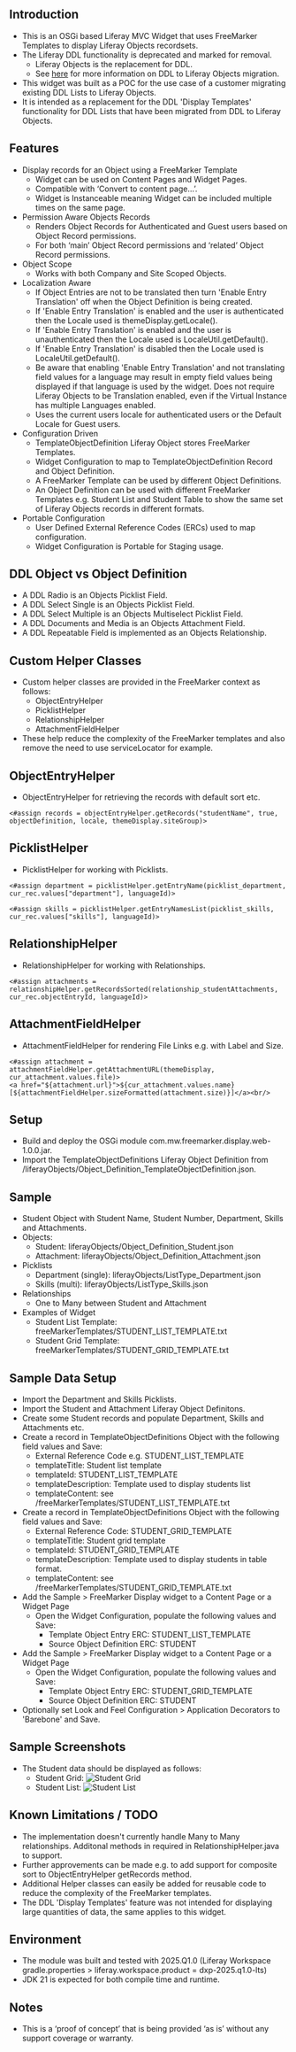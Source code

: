 ## Introduction ##
- This is an OSGi based Liferay MVC Widget that uses FreeMarker Templates to display Liferay Objects recordsets.
- The Liferay DDL functionality is deprecated and marked for removal.
  - Liferay Objects is the replacement for DDL.
  -  See [here](https://learn.liferay.com/w/dxp/low-code/forms/dynamic-data-lists/migrating-to-liferay-objects) for more information on DDL to Liferay Objects migration.
- This widget was built as a POC for the use case of a customer migrating existing DDL Lists to Liferay Objects.
- It is intended as a replacement for the DDL 'Display Templates' functionality for DDL Lists that have been migrated from DDL to Liferay Objects.

## Features ##
- Display records for an Object using a FreeMarker Template
  - Widget can be used on Content Pages and Widget Pages.
  - Compatible with ‘Convert to content page…’.
  - Widget is Instanceable meaning Widget can be included multiple times on the same page.
- Permission Aware Objects Records
  - Renders Object Records for Authenticated and Guest users based on Object Record permissions.
  - For both ‘main’ Object Record permissions and ‘related’ Object Record permissions.
- Object Scope
  - Works with both Company and Site Scoped Objects.
- Localization Aware
  - If Object Entries are not to be translated then turn 'Enable Entry Translation' off when the Object Definition is being created.  
  - If 'Enable Entry Translation' is enabled and the user is authenticated then the Locale used is themeDisplay.getLocale().
  - If 'Enable Entry Translation' is enabled and the user is unauthenticated then the Locale used is LocaleUtil.getDefault().
  - If 'Enable Entry Translation' is disabled then the Locale used is LocaleUtil.getDefault().
  - Be aware that enabling 'Enable Entry Translation' and not translating field values for a language may result in empty field values being displayed if that language is used by the widget.
  Does not require Liferay Objects to be Translation enabled, even if the Virtual Instance has multiple Languages enabled.
  - Uses the current users locale for authenticated users or the Default Locale for Guest users.
- Configuration Driven
  - TemplateObjectDefinition Liferay Object stores FreeMarker Templates.
  - Widget Configuration to map to TemplateObjectDefinition Record and Object Definition.
  - A FreeMarker Template can be used by different Object Definitions.
  - An Object Definition can be used with different FreeMarker Templates e.g. Student List and Student Table to show the same set of Liferay Objects records in different formats.
- Portable Configuration
  - User Defined External Reference Codes (ERCs) used to map configuration.
  - Widget Configuration is Portable for Staging usage.

## DDL Object vs Object Definition ##
- A DDL Radio is an Objects Picklist Field.
- A DDL Select Single is an Objects Picklist Field.
- A DDL Select Multiple is an Objects Multiselect Picklist Field.
- A DDL Documents and Media is an Objects Attachment Field.
- A DDL Repeatable Field is implemented as an Objects Relationship.

## Custom Helper Classes ##
- Custom helper classes are provided in the FreeMarker context as follows:
  - ObjectEntryHelper
  - PicklistHelper
  - RelationshipHelper
  - AttachmentFieldHelper
- These help reduce the complexity of the FreeMarker templates and also remove the need to use serviceLocator for example.

## ObjectEntryHelper ##
- ObjectEntryHelper for retrieving the records with default sort etc.
```
<#assign records = objectEntryHelper.getRecords("studentName", true, objectDefinition, locale, themeDisplay.siteGroup)>
```
## PicklistHelper ##
- PicklistHelper for working with Picklists.
```
<#assign department = picklistHelper.getEntryName(picklist_department, cur_rec.values["department"], languageId)>
```
```
<#assign skills = picklistHelper.getEntryNamesList(picklist_skills, cur_rec.values["skills"], languageId)>
```
## RelationshipHelper ##
- RelationshipHelper for working with Relationships.
```
<#assign attachments = relationshipHelper.getRecordsSorted(relationship_studentAttachments, cur_rec.objectEntryId, languageId)>
```
## AttachmentFieldHelper ##
- AttachmentFieldHelper for rendering File Links e.g. with Label and Size.
```
<#assign attachment = attachmentFieldHelper.getAttachmentURL(themeDisplay, cur_attachment.values.file)>
<a href="${attachment.url}">${cur_attachment.values.name} [${attachmentFieldHelper.sizeFormatted(attachment.size)}]</a><br/>
```

## Setup ##
- Build and deploy the OSGi module com.mw.freemarker.display.web-1.0.0.jar.
- Import the TemplateObjectDefinitions Liferay Object Definition from /liferayObjects/Object_Definition_TemplateObjectDefinition.json.

## Sample ##
- Student Object with Student Name, Student Number, Department, Skills and Attachments.
- Objects:
  - Student: liferayObjects/Object_Definition_Student.json
  - Attachment: liferayObjects/Object_Definition_Attachment.json
- Picklists
  - Department (single): liferayObjects/ListType_Department.json
  - Skills (multi): liferayObjects/ListType_Skills.json
- Relationships
  - One to Many between Student and Attachment
- Examples of Widget
  - Student List Template: freeMarkerTemplates/STUDENT_LIST_TEMPLATE.txt
  - Student Grid Template: freeMarkerTemplates/STUDENT_GRID_TEMPLATE.txt

## Sample Data Setup ##
- Import the Department and Skills Picklists.
- Import the Student and Attachment Liferay Object Definitons.
- Create some Student records and populate Department, Skills and Attachments etc.
- Create a record in TemplateObjectDefinitions Object with the following field values and Save:
  - External Reference Code e.g. STUDENT_LIST_TEMPLATE
  - templateTitle: Student list template
  - templateId: STUDENT_LIST_TEMPLATE
  - templateDescription: Template used to display students list
  - templateContent: see /freeMarkerTemplates/STUDENT_LIST_TEMPLATE.txt
- Create a record in TemplateObjectDefinitions Object with the following field values and Save:
  - External Reference Code: STUDENT_GRID_TEMPLATE
  - templateTitle: Student grid template
  - templateId: STUDENT_GRID_TEMPLATE
  - templateDescription: Template used to display students in table format.
  - templateContent: see /freeMarkerTemplates/STUDENT_GRID_TEMPLATE.txt
- Add the Sample > FreeMarker Display widget to a Content Page or a Widget Page
  - Open the Widget Configuration, populate the following values and Save:
    - Template Object Entry ERC: STUDENT_LIST_TEMPLATE
    - Source Object Definition ERC: STUDENT
- Add the Sample > FreeMarker Display widget to a Content Page or a Widget Page
  - Open the Widget Configuration, populate the following values and Save:
    - Template Object Entry ERC: STUDENT_GRID_TEMPLATE
    - Source Object Definition ERC: STUDENT
- Optionally set Look and Feel Configuration > Application Decorators to 'Barebone' and Save.

## Sample Screenshots ##
- The Student data should be displayed as follows:
  - Student Grid:
![Student Grid](screenshots/student_grid.jpg)
  - Student List:
![Student List](screenshots/student_list.jpg)

## Known Limitations / TODO ##
- The implementation doesn't currently handle Many to Many relationships. Additonal methods in required in RelationshipHelper.java to support.
- Further approvements can be made e.g. to add support for composite sort to ObjectEntryHelper getRecords method.
- Additional Helper classes can easily be added for reusable code to reduce the complexity of the FreeMarker templates.
- The DDL 'Display Templates' feature was not intended for displaying large quantities of data, the same applies to this widget.

## Environment ##
- The module was built and tested with 2025.Q1.0 (Liferay Workspace gradle.properties > liferay.workspace.product = dxp-2025.q1.0-lts)
- JDK 21 is expected for both compile time and runtime.

## Notes ##
- This is a ‘proof of concept’ that is being provided ‘as is’ without any support coverage or warranty.

